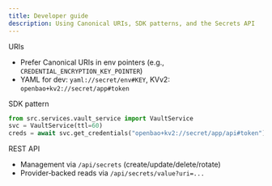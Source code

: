 ```yaml
---
title: Developer guide
description: Using Canonical URIs, SDK patterns, and the Secrets API
---
```


URIs

- Prefer Canonical URIs in env pointers (e.g., `CREDENTIAL_ENCRYPTION_KEY_POINTER`)
- YAML for dev: `yaml://secret/env#KEY`, KVv2: `openbao+kv2://secret/app#token`

SDK pattern

```python
from src.services.vault_service import VaultService
svc = VaultService(ttl=60)
creds = await svc.get_credentials("openbao+kv2://secret/app/api#token")
```

REST API

- Management via `/api/secrets` (create/update/delete/rotate)
- Provider‑backed reads via `/api/secrets/value?uri=...`


